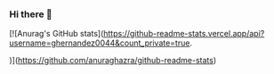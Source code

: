 ### Hi there 👋

[![Anurag's GitHub stats](https://github-readme-stats.vercel.app/api?username=ghernandez0044&count_private=true.

)](https://github.com/anuraghazra/github-readme-stats)

